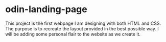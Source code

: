 # odin-landing-page
This project is the first webpage I am designing with both HTML and CSS.  The purpose is to recreate the layout provided in the best possible way.  I will be adding some personal flair to the website as we create it.
